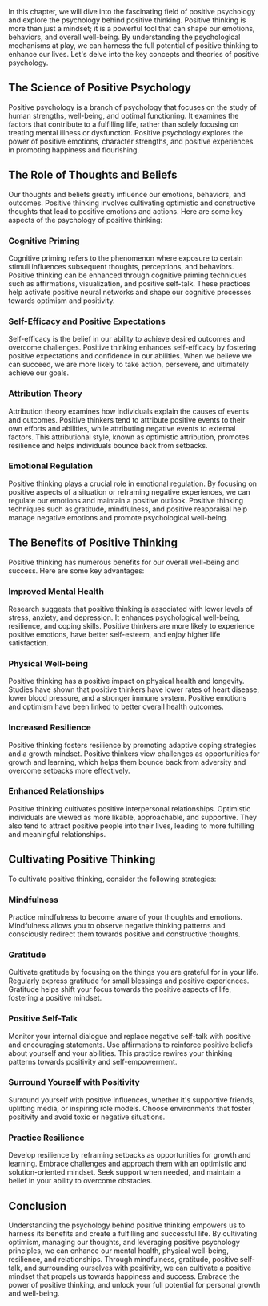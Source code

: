 
In this chapter, we will dive into the fascinating field of positive psychology and explore the psychology behind positive thinking. Positive thinking is more than just a mindset; it is a powerful tool that can shape our emotions, behaviors, and overall well-being. By understanding the psychological mechanisms at play, we can harness the full potential of positive thinking to enhance our lives. Let's delve into the key concepts and theories of positive psychology.

The Science of Positive Psychology
----------------------------------

Positive psychology is a branch of psychology that focuses on the study of human strengths, well-being, and optimal functioning. It examines the factors that contribute to a fulfilling life, rather than solely focusing on treating mental illness or dysfunction. Positive psychology explores the power of positive emotions, character strengths, and positive experiences in promoting happiness and flourishing.

The Role of Thoughts and Beliefs
--------------------------------

Our thoughts and beliefs greatly influence our emotions, behaviors, and outcomes. Positive thinking involves cultivating optimistic and constructive thoughts that lead to positive emotions and actions. Here are some key aspects of the psychology of positive thinking:

### Cognitive Priming

Cognitive priming refers to the phenomenon where exposure to certain stimuli influences subsequent thoughts, perceptions, and behaviors. Positive thinking can be enhanced through cognitive priming techniques such as affirmations, visualization, and positive self-talk. These practices help activate positive neural networks and shape our cognitive processes towards optimism and positivity.

### Self-Efficacy and Positive Expectations

Self-efficacy is the belief in our ability to achieve desired outcomes and overcome challenges. Positive thinking enhances self-efficacy by fostering positive expectations and confidence in our abilities. When we believe we can succeed, we are more likely to take action, persevere, and ultimately achieve our goals.

### Attribution Theory

Attribution theory examines how individuals explain the causes of events and outcomes. Positive thinkers tend to attribute positive events to their own efforts and abilities, while attributing negative events to external factors. This attributional style, known as optimistic attribution, promotes resilience and helps individuals bounce back from setbacks.

### Emotional Regulation

Positive thinking plays a crucial role in emotional regulation. By focusing on positive aspects of a situation or reframing negative experiences, we can regulate our emotions and maintain a positive outlook. Positive thinking techniques such as gratitude, mindfulness, and positive reappraisal help manage negative emotions and promote psychological well-being.

The Benefits of Positive Thinking
---------------------------------

Positive thinking has numerous benefits for our overall well-being and success. Here are some key advantages:

### Improved Mental Health

Research suggests that positive thinking is associated with lower levels of stress, anxiety, and depression. It enhances psychological well-being, resilience, and coping skills. Positive thinkers are more likely to experience positive emotions, have better self-esteem, and enjoy higher life satisfaction.

### Physical Well-being

Positive thinking has a positive impact on physical health and longevity. Studies have shown that positive thinkers have lower rates of heart disease, lower blood pressure, and a stronger immune system. Positive emotions and optimism have been linked to better overall health outcomes.

### Increased Resilience

Positive thinking fosters resilience by promoting adaptive coping strategies and a growth mindset. Positive thinkers view challenges as opportunities for growth and learning, which helps them bounce back from adversity and overcome setbacks more effectively.

### Enhanced Relationships

Positive thinking cultivates positive interpersonal relationships. Optimistic individuals are viewed as more likable, approachable, and supportive. They also tend to attract positive people into their lives, leading to more fulfilling and meaningful relationships.

Cultivating Positive Thinking
-----------------------------

To cultivate positive thinking, consider the following strategies:

### Mindfulness

Practice mindfulness to become aware of your thoughts and emotions. Mindfulness allows you to observe negative thinking patterns and consciously redirect them towards positive and constructive thoughts.

### Gratitude

Cultivate gratitude by focusing on the things you are grateful for in your life. Regularly express gratitude for small blessings and positive experiences. Gratitude helps shift your focus towards the positive aspects of life, fostering a positive mindset.

### Positive Self-Talk

Monitor your internal dialogue and replace negative self-talk with positive and encouraging statements. Use affirmations to reinforce positive beliefs about yourself and your abilities. This practice rewires your thinking patterns towards positivity and self-empowerment.

### Surround Yourself with Positivity

Surround yourself with positive influences, whether it's supportive friends, uplifting media, or inspiring role models. Choose environments that foster positivity and avoid toxic or negative situations.

### Practice Resilience

Develop resilience by reframing setbacks as opportunities for growth and learning. Embrace challenges and approach them with an optimistic and solution-oriented mindset. Seek support when needed, and maintain a belief in your ability to overcome obstacles.

Conclusion
----------

Understanding the psychology behind positive thinking empowers us to harness its benefits and create a fulfilling and successful life. By cultivating optimism, managing our thoughts, and leveraging positive psychology principles, we can enhance our mental health, physical well-being, resilience, and relationships. Through mindfulness, gratitude, positive self-talk, and surrounding ourselves with positivity, we can cultivate a positive mindset that propels us towards happiness and success. Embrace the power of positive thinking, and unlock your full potential for personal growth and well-being.
